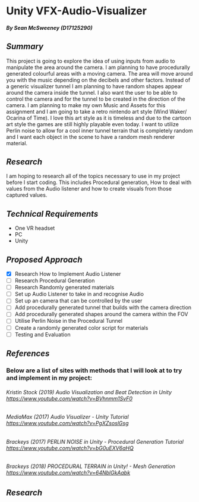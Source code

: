 # Unity VFX-Audio-Visualizer
##### By Sean McSweeney (D17125290)

## *Summary*
This project is going to explore the idea of using inputs from audio to manipulate the area around the camera. 
I am planning to have procedurally generated colourful areas with a moving camera. 
The area will move around you with the music depending on the decibels and other factors.
Instead of a generic visualizer tunnel I am planning to have random shapes appear around the camera inside the tunnel.
I also want the user to be able to control the camera and for the tunnel to be created in the direction of the camera.
I am planning to make my own Music and Assets for this assignment and I am going to take a retro nintendo art style (Wind Waker/ Ocarina of Time). 
I love this art style as it is timeless and due to the cartoon art style the games are still highly playable even today. 
I want to utilize Perlin noise to allow for a cool inner tunnel terrain that is completely random and I want each object in the scene to have a random mesh renderer material.

## *Research*
I am hoping to research all of the topics necessary to use in my project before I start coding. This includes Procedural generation, How to deal with values from the Audio listener and how to create visuals from those captured values.

## *Technical Requirements*
- One VR headset
- PC
- Unity 

## *Proposed Approach*
- [x] Research How to Implement Audio Listener
- [ ] Research Procedural Generation
- [ ] Research Randomly generated materials
- [ ] Set up Audio Listener to take in and recognise Audio
- [ ] Set up an camera that can be controlled by the user
- [ ] Add procedurally generated tunnel that builds with the camera direction
- [ ] Add procedurally generated shapes around the camera within the FOV
- [ ] Utilise Perlin Noise in the Procedural Tunnel
- [ ] Create a randomly generated color script for materials
- [ ] Testing and Evaluation

## *References*
### Below are a list of sites with methods that I will look at to try and implement in my project:
 ###### Kristin Stock (2019) *Audio Visualization and Beat Detection in Unity* https://www.youtube.com/watch?v=BVhnmm1SvF0 
 ###### MediaMax (2017) *Audio Visualizer - Unity Tutorial* https://www.youtube.com/watch?v=PgXZsoslGsg
 ###### Brackeys (2017) *PERLIN NOISE in Unity - Procedural Generation Tutorial* https://www.youtube.com/watch?v=bG0uEXV6aHQ
 ###### Brackeys (2018) *PROCEDURAL TERRAIN in Unity! - Mesh Generation* https://www.youtube.com/watch?v=64NblGkAabk
 
 ## *Research*
